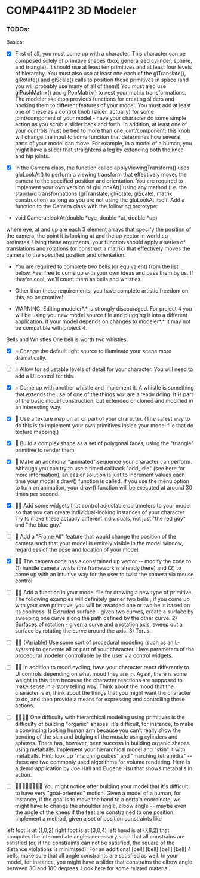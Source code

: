 # COMP4411P2 3D Modeler

### TODOs:

Basics:

- [X] First of all, you must come up with a character. This character can be composed solely of primitive shapes (box, generalized cylinder, sphere, and triangle).  It should use at least ten primitives and at least four levels of hierarchy. You must also use at least one each of the glTranslate(), glRotate() and glScale() calls to position these primitives in space (and you will probably use many of all of them!) You must also use glPushMatrix() and glPopMatrix() to nest your matrix transformations. The modeler skeleton provides functions for creating sliders and hooking them to different features of your model. You must add at least one of these as a control knob (slider, actually) for some joint/component of your model - have your character do some simple action as you scrub a slider back and forth. In addition, at least one of your controls must be tied to more than one joint/component; this knob will change the input to some function that determines how several parts of your model can move. For example, in a model of a human, you might have a slider that straightens a leg by extending both the knee and hip joints.

- [X] In the Camera class, the function called applyViewingTransform() uses gluLookAt() to perform a viewing transform that effectively moves the camera to the specified position and orientation. You are required to implement your own version of gluLookAt() using any method (i.e. the standard transformations (glTranslate, glRotate, glScale), matrix construction) as long as you are not using the gluLookAt itself. Add a function to the Camera class with the following prototype:

- void Camera::lookAt(double *eye, double *at, double *up)

where eye, at and up are each 3 element arrays that specify the position of the camera, the point it is looking at and the up vector in world co-ordinates. Using these arguments, your function should apply a series of translations and rotations (or construct a matrix) that effectively moves the camera to the specified position and orientation.

- You are required to complete two bells (or equivalent) from the list below. Feel free to come up with your own ideas and pass them by us. If they're cool, we'll count them as bells and whistles.

- Other than these requirements, you have complete artistic freedom on this, so be creative!

- WARNING: Editing modeler*.* is strongly discouraged. For project 4 you will be using you new model source file and plugging it into a different application. If your model depends on changes to modeler*.* it may not be compatible with project 4.

Bells and Whistles
One bell is worth two whistles.

- [X] :notes: Change the default light source to illuminate your scene more dramatically.

- [ ] :notes: Allow for adjustable levels of detail for your character. You will need to add a UI control for this.

- [X] :notes: Come up with another whistle and implement it.  A whistle is something that extends the use of one of the things you are already doing.  It is part of the basic model construction, but extended or cloned and modified in an interesting way.

- [X] :bell: Use a texture map on all or part of your character. (The safest way to do this is to implement your own primitives inside your model file that do texture mapping.)

- [X] :bell: Build a complex shape as a set of polygonal faces, using the "triangle" primitive to render them.

- [X] :bell: Make an additional "animated" sequence your character can perform.  Although you can try to use a timed callback "add_idle" (see here for more information), an easier solution is just to increment values each time your model's draw() function is called. If you use the menu option to turn on animation, your draw() function will be executed at around 30 times per second.

- [X] :bell::notes: Add some widgets that control adjustable parameters to your model so that you can create individual-looking instances of your character.  Try to make these actually different individuals, not just "the red guy" and "the blue guy."

- [ ] :bell: Add a "Frame All" feature that would change the position of the camera such that your model is entirely visible in the model window, regardless of the pose and location of your model.

- [X] :bell::notes: The camera code has a constrained up vector -- modify the code to (1) handle camera twists (the framework is already there) and (2) to come up with an intuitive way for the user to twist the camera via mouse control.

- [ ] :bell::bell: Add a function in your model file for drawing a new type of primitive. The following examples will definitely garner two bells ; if you come up with your own primitive, you will be awarded one or two bells based on its coolness. 1) Extruded surface - given two curves, create a surface by sweeping one curve along the path defined by the other curve. 2) Surfaces of rotation - given a curve and a rotation axis, sweep out a surface by rotating the curve around the axis. 3) Torus.

- [ ] :bell::bell: (Variable) Use some sort of procedural modeling (such as an L-system) to generate all or part of your character. Have parameters of the procedural modeler controllable by the user via control widgets.

- [ ] :bell::bell: In addition to mood cycling, have your character react differently to UI controls depending on what mood they are in.  Again, there is some weight in this item because the character reactions are supposed to make sense in a story telling way.  Think about the mood that the character is in, think about the things that you might want the character to do, and then provide a means for expressing and controlling those actions.

- [ ] :bell::bell::bell::bell: One difficulty with hierarchical modeling using primitives is the difficulty of building "organic" shapes. It's difficult, for instance, to make a convincing looking human arm because you can't really show the bending of the skin and bulging of the muscle using cylinders and spheres. There has, however, been success in building organic shapes using metaballs. Implement your hierarchical model and "skin" it with metaballs. Hint: look up "marching cubes" and "marching tetrahedra" --these are two commonly used algorithms for volume rendering. Here is a demo application by Joe Hall and Eugene Hsu that shows metaballs in action.

- [ ] :bell::bell::bell::bell::bell::bell::bell::bell: You might notice after building your model that it's difficult to have very "goal-oriented" motion. Given a model of a human, for instance, if the goal is to move the hand to a certain coordinate, we might have to change the shoulder angle, elbow angle -- maybe even the angle of the knees if the feet are constrained to one position. Implement a method, given a set of position constraints like

left foot is at (1,0,2)
right foot is at (3,0,4)
left hand is at (7,8,2)
that computes the intermediate angles necessary such that all constrains are satisfied (or, if the constraints can not be satisfied, the square of the distance violations is minimized). For an additional  [bell]  [bell]  [bell]  [bell] 4 bells, make sure that all angle constraints are satisfied as well. In your model, for instance, you might have a slider that constrains the elbow angle between 30 and 180 degrees.  Look here for some related material.